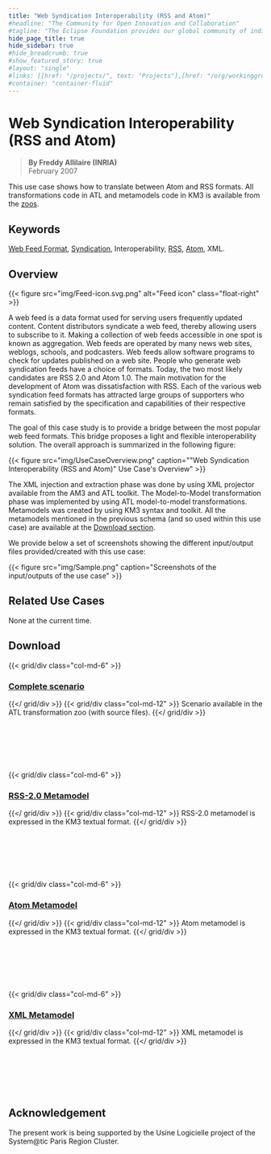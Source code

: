 ```yaml
---
title: "Web Syndication Interoperability (RSS and Atom)"
#headline: "The Community for Open Innovation and Collaboration"
#tagline: "The Eclipse Foundation provides our global community of individuals and organizations with a mature, scalable, and business-friendly environment for open source software collaboration and innovation."
hide_page_title: true
hide_sidebar: true
#hide_breadcrumb: true
#show_featured_story: true
#layout: "single"
#links: [[href: "/projects/", text: "Projects"],[href: "/org/workinggroups/", text: "Working Group"],[href: "/membership/", text: "Members"],[href: "/org/value", text: "Business Value"]]
#container: "container-fluid"
---
```


# Web Syndication Interoperability (RSS and Atom)

> **By Freddy Allilaire (INRIA)** \
> February 2007

This use case shows how to translate between Atom and RSS formats. All transformations code in ATL and metamodels code in KM3 is available from the [zoos](https://www.eclipse.org/gmt/am3/zoos/).

## Keywords

[Web Feed Format](https://en.wikipedia.org/wiki/Web_feed), [Syndication](https://en.wikipedia.org/wiki/Wikipedia:Syndication), Interoperability, [RSS](https://en.wikipedia.org/wiki/RSS_(file_format)), [Atom](https://en.wikipedia.org/wiki/Atom_%28standard%29), XML.

## Overview

{{< figure src="img/Feed-icon.svg.png" alt="Feed icon" class="float-right" >}}

A web feed is a data format used for serving users frequently updated content. Content distributors syndicate a web feed, thereby allowing users to subscribe to it. Making a collection of web feeds accessible in one spot is known as aggregation. Web feeds are operated by many news web sites, weblogs, schools, and podcasters. Web feeds allow software programs to check for updates published on a web site. People who generate web syndication feeds have a choice of formats. Today, the two most likely candidates are RSS 2.0 and Atom 1.0. The main motivation for the development of Atom was dissatisfaction with RSS. Each of the various web syndication feed formats has attracted large groups of supporters who remain satisfied by the specification and capabilities of their respective formats.

The goal of this case study is to provide a bridge between the most popular web feed formats. This bridge proposes a light and flexible interoperability solution. The overall approach is summarized in the following figure:

{{< figure src="img/UseCaseOverview.png" caption="\"Web Syndication Interoperability (RSS and Atom)\" Use Case's Overview" >}}

The XML injection and extraction phase was done by using XML projector available from the AM3 and ATL toolkit. The Model-to-Model transformation phase was implemented by using ATL model-to-model transformations. Metamodels was created by using KM3 syntax and toolkit. All the metamodels mentioned in the previous schema (and so used within this use case) are available at the [Download section](#download).

We provide below a set of screenshots showing the different input/output files provided/created with this use case:

{{< figure src="img/Sample.png" caption="Screenshots of the input/outputs of the use case" >}}

## Related Use Cases

None at the current time.

##  Download

{{< grid/div class="col-md-6" >}}
### [Complete scenario](../../atltransformations/#rss-to-atom)
{{</ grid/div >}}
{{< grid/div class="col-md-12" >}}
Scenario available in the ATL transformation zoo (with source files).
{{</ grid/div >}}

&nbsp;

&nbsp;

&nbsp;

{{< grid/div class="col-md-6" >}}
### [RSS-2.0 Metamodel](https://www.eclipse.org/gmt/am3/zoos/atlanticZoo/#RSS-2.0)
{{</ grid/div >}}
{{< grid/div class="col-md-12" >}}
RSS-2.0 metamodel is expressed in the KM3 textual format.
{{</ grid/div >}}

&nbsp;

&nbsp;

&nbsp;

{{< grid/div class="col-md-6" >}}
### [Atom Metamodel](https://www.eclipse.org/gmt/am3/zoos/atlanticZoo/#ATOM)
{{</ grid/div >}}
{{< grid/div class="col-md-12" >}}
Atom metamodel is expressed in the KM3 textual format.
{{</ grid/div >}}

&nbsp;

&nbsp;

&nbsp;

{{< grid/div class="col-md-6" >}}
### [XML Metamodel](https://www.eclipse.org/gmt/am3/zoos/atlanticZoo/#XML)
{{</ grid/div >}}
{{< grid/div class="col-md-12" >}}
XML metamodel is expressed in the KM3 textual format.
{{</ grid/div >}}

&nbsp;

&nbsp;

&nbsp;

##  Acknowledgement

The present work is being supported by the Usine Logicielle project of the System@tic Paris Region Cluster.
